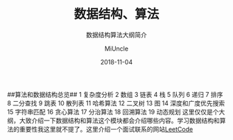 ﻿---
layout:     post
title:      数据结构、算法
subtitle:   数据结构算法大纲简介
date:       2018-11-04
author:     MiUncle
header-img: img/post-bg-ios9-web.jpg
catalog: true
tags:
    - 数据结构
    - 算法
    
---
##算法和数据结构总览##
1  复杂度分析
2  数组
3  链表
4  栈
5  队列
6  递归
7  排序
8  二分查找
9  跳表
10 散列表
11 哈希算法
12 二叉树
13 图
14 深度和广度优先搜索
15 字符串匹配
16 贪心算法
17 分治算法
18 回溯算法
19 动态规划
    这里仅仅是个大纲，大致介绍一下数据结构和算法这个模块都会介绍哪些内容。学习数据结构和算法的重要性我这里就不提了。这里介绍一个面试联系的网站[LeetCode][1]


  [1]: https://leetcode-cn.com/
